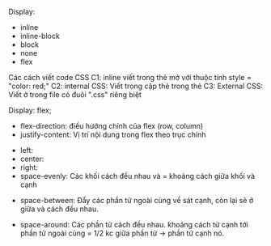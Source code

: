 Display:

- inline
- inline-block
- block
- none
- flex

Các cách viết code CSS
C1: inline viết trong thẻ mở với thuộc tính style = "color: red;"
C2: internal CSS: Viết trong cặp thẻ <style> </style> trong thẻ <head>
C3: External CSS: Viết ở trong file có đuôi ".css" riêng biệt

Display: flex;

- flex-direction: điều hướng chính của flex (row, column)
- justify-content: Vị trí nội dung trong flex theo trục chính

* left:
* center:
* right:
* space-evenly: Các khối cách đều nhau và = khoảng cách giữa khối và cạnh

- space-between: Đẩy các phần tử ngoài cùng về sát cạnh, còn lại sẽ ở giữa và cách đều nhau.

* space-around: Các phần tử cách đều nhau. khoảng cách từ cạnh tới phần tử ngoài cùng = 1/2 kc giữa phần tử -> phần tử cạnh nó.
